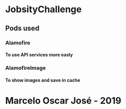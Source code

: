 # JobsityChallenge

## Pods used
### Alamofire
#### To use API services more easly
### AlamofireImage
#### To show images and save in cache

# Marcelo Oscar José - 2019